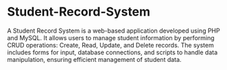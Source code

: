 # Student-Record-System
A Student Record System is a web-based application developed using PHP and MySQL. It allows users to manage student information by performing CRUD operations: Create, Read, Update, and Delete records. The system includes forms for input, database connections, and scripts to handle data manipulation, ensuring efficient management of student data.
